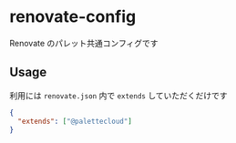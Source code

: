 # renovate-config
Renovate のパレット共通コンフィグです


## Usage

利用には `renovate.json` 内で `extends` していただくだけです

```json
{
  "extends": ["@palettecloud"]
}
```
